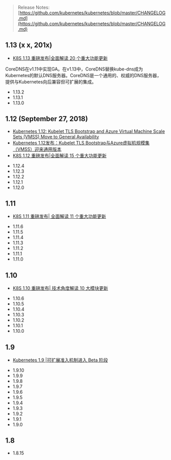 > Release Notes: [https://github.com/kubernetes/kubernetes/blob/master/CHANGELOG.md](https://github.com/kubernetes/kubernetes/blob/master/CHANGELOG.md)

## 1.13 (x x, 201x)

- [K8S 1.13 重磅发布|全面解读 20 个重大功能更新](https://mp.weixin.qq.com/s/OcRvX5zGn9xeHUMn7oRs3w)

CoreDNS在v1.11中实现GA。在v1.13中，CoreDNS替换kube-dns成为Kubernetes的默认DNS服务器。CoreDNS是一个通用的、权威的DNS服务器，提供与Kubernetes向后兼容但可扩展的集成。

* 1.13.2
* 1.13.1
* 1.13.0

## 1.12 (September 27, 2018)

- [Kubernetes 1.12: Kubelet TLS Bootstrap and Azure Virtual Machine Scale Sets (VMSS) Move to General Availability](https://kubernetes.io/blog/2018/09/27/kubernetes-1.12-kubelet-tls-bootstrap-and-azure-virtual-machine-scale-sets-vmss-move-to-general-availability/)
- [Kubernetes 1.12发布：Kubelet TLS Bootstrap与Azure虚拟机规模集（VMSS）迎来通用版本](https://mp.weixin.qq.com/s/JGZmJceY6loprTQTJdwdmA)
- [K8S 1.12 重磅发布|全面解读 15 个重大功能更新](https://mp.weixin.qq.com/s/dSIJhdewKiZ-EOCEKmbxJg)

* 1.12.4
* 1.12.3
* 1.12.2
* 1.12.1
* 1.12.0

## 1.11

- [K8S 1.11 重磅发布| 全面解读 11 个重大功能更新](https://mp.weixin.qq.com/s/aFk30bqOez44NFQ3KhZ37Q)

* 1.11.6
* 1.11.5
* 1.11.4
* 1.11.3
* 1.11.2
* 1.11.1
* 1.11.0

## 1.10

- [K8S 1.10 重磅发布| 技术角度解读 10 大模块更新](https://mp.weixin.qq.com/s/TFlsJBACTuD8h7DrvfvuDA)

* 1.10.6
* 1.10.5
* 1.10.4
* 1.10.3
* 1.10.2
* 1.10.1
* 1.10.0

## 1.9

- [Kubernetes 1.9 |可扩展准入机制进入 Beta 阶段](https://mp.weixin.qq.com/s/ayI9WmrkpJM6b3aKaVsdFQ)

* 1.9.10
* 1.9.9
* 1.9.8
* 1.9.7
* 1.9.6
* 1.9.5
* 1.9.4
* 1.9.3
* 1.9.2
* 1.9.1
* 1.9.0

## 1.8
* 1.8.15